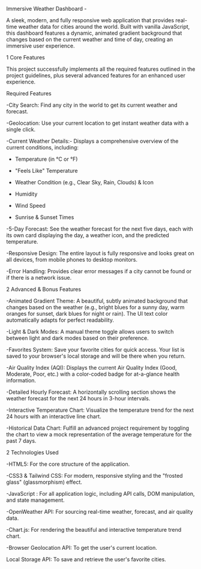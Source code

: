 Immersive Weather Dashboard -

A sleek, modern, and fully responsive web application that provides real-time weather data for cities around the world. Built with vanilla JavaScript, this dashboard features a dynamic, animated gradient background that changes based on the current weather and time of day, creating an immersive user experience.

1 Core Features

This project successfully implements all the required features outlined in the project guidelines, plus several advanced features for an enhanced user experience.

Required Features

-City Search: Find any city in the world to get its current weather and forecast.

-Geolocation: Use your current location to get instant weather data with a single click.

-Current Weather Details:- Displays a comprehensive overview of the current conditions, including:

 -  Temperature (in °C or °F)

 -  "Feels Like" Temperature

 -  Weather Condition (e.g., Clear Sky, Rain, Clouds) & Icon

 -  Humidity

 -  Wind Speed

 -  Sunrise & Sunset Times

-5-Day Forecast: See the weather forecast for the next five days, each with its own card displaying the day, a weather icon, and the predicted temperature.

-Responsive Design: The entire layout is fully responsive and looks great on all devices, from mobile phones to desktop monitors.

-Error Handling: Provides clear error messages if a city cannot be found or if there is a network issue.

2 Advanced & Bonus Features

 -Animated Gradient Theme: A beautiful, subtly animated background that changes based on the weather (e.g., bright blues for a sunny day, warm oranges for sunset, dark blues for night or rain). The UI text color automatically adapts for perfect readability.

 -Light & Dark Modes: A manual theme toggle allows users to switch between light and dark modes based on their preference.

 -Favorites System: Save your favorite cities for quick access. Your list is saved to your browser's local storage and will be there when you return.

 -Air Quality Index (AQI): Displays the current Air Quality Index (Good, Moderate, Poor, etc.) with a color-coded badge for at-a-glance health information.

 -Detailed Hourly Forecast: A horizontally scrolling section shows the weather forecast for the next 24 hours in 3-hour intervals.

 -Interactive Temperature Chart: Visualize the temperature trend for the next 24 hours with an interactive line chart.

 -Historical Data Chart: Fulfill an advanced project requirement by toggling the chart to view a mock representation of the average temperature for the past 7 days.

2 Technologies Used

 -HTML5: For the core structure of the application.

 -CSS3 & Tailwind CSS: For modern, responsive styling and the "frosted glass" (glassmorphism) effect.

 -JavaScript : For all application logic, including API calls, DOM manipulation, and state management.

 -OpenWeather API: For sourcing real-time weather, forecast, and air quality data.

 -Chart.js: For rendering the beautiful and interactive temperature trend chart.

 -Browser Geolocation API: To get the user's current location.

Local Storage API: To save and retrieve the user's favorite cities.

